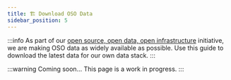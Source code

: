 ```yaml
---
title: 🏗️ Download OSO Data
sidebar_position: 5
---
```


:::info
As part of our [open source, open data, open infrastructure](../../blog/open-source-open-data-open-infra) initiative, we are making OSO data as widely available as possible. Use this guide to download the latest data for our own data stack.
:::

:::warning
Coming soon... This page is a work in progress.
:::
